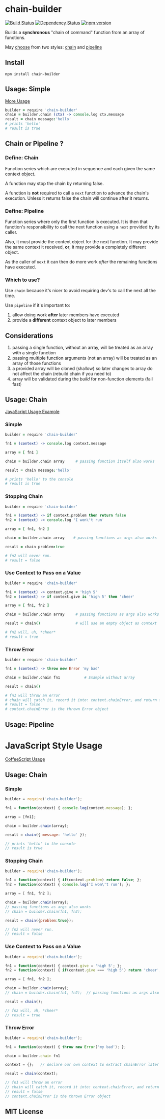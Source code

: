 # chain-builder
[![Build Status](https://travis-ci.org/elidoran/chain-builder.svg?branch=master)](https://travis-ci.org/elidoran/chain-builder)
[![Dependency Status](https://gemnasium.com/elidoran/chain-builder.png)](https://gemnasium.com/elidoran/chain-builder)
[![npm version](https://badge.fury.io/js/chain-builder.svg)](http://badge.fury.io/js/chain-builder)

Builds a **synchronous** "chain of command" function from an array of functions.

May [choose](#chain-or-pipeline-) from two styles: [chain](#usage-chain) and [pipeline](#usage-pipeline)


## Install

    npm install chain-builder

## Usage: Simple
[More Usage](#usage-chain)

```coffeescript
builder = require 'chain-builder'
chain = builder.chain (ctx) -> console.log ctx.message
result = chain message:'hello'
# prints 'hello'
# result is true
```


## Chain or Pipeline ?

### Define: Chain

Function series which are executed in sequence and each given the same context object.

A function may stop the chain by returning false.

A function is **not** required to call a `next` function to advance the chain's execution. Unless it returns false the chain will continue after it returns.

### Define: Pipeline

Function series where only the first function is executed. It is then that function's responsibility to call the next function using a `next` provided by its caller.

Also, it must provide the context object for the next function. It may provide the same context it received, **or**, it may provide a completely different object.

As the caller of `next` it can then do more work *after* the remaining functions have executed.


### Which to use?

Use `chain` because it's nicer to avoid requiring dev's to call the next all the time.

Use `pipeline` if it's important to:

1. allow doing work **after** later members have executed
2. provide a **different** context object to later members


## Considerations

1. passing a single function, without an array, will be treated as an array with a single function
2. passing multiple function arguments (not an array) will be treated as an array of those functions
3. a provided array will be cloned (shallow) so later changes to array do not affect the chain (rebuild chain if you need to)
4. array will be validated during the *build* for non-function elements (fail fast)


## Usage: Chain

[JavaScript Usage Example](#javascript-style-usage)

### Simple

```coffeescript
builder = require 'chain-builder'

fn1 = (context) -> console.log context.message

array = [ fn1 ]

chain = builder.chain array     # passing function itself also works

result = chain message:'hello'

# prints 'hello' to the console
# result is true

```

### Stopping Chain

```coffeescript
builder = require 'chain-builder'

fn1 = (context) -> if context.problem then return false
fn2 = (context) -> console.log 'I won\'t run'

array = [ fn1, fn2 ]

chain = builder.chain array    # passing functions as args also works

result = chain problem:true

# fn2 will never run.
# result = false
```

### Use Context to Pass on a Value

```coffeescript
builder = require 'chain-builder'

fn1 = (context) -> context.give = 'high 5'
fn2 = (context) -> if context.give is 'high 5' then 'cheer'

array = [ fn1, fn2 ]

chain = builder.chain array     # passing functions as args also works

result = chain()                # will use an empty object as context

# fn2 will, uh, *cheer*
# result = true
```

### Throw Error

```coffeescript
builder = require 'chain-builder'

fn1 = (context) -> throw new Error 'my bad'

chain = builder.chain fn1           # Example without array

result = chain()

# fn1 will throw an error
# chain will catch it, record it into: context.chainError, and return false
# result = false
# context.chainError is the thrown Error object
```


## Usage: Pipeline


# JavaScript Style Usage

[CoffeeScript Usage](#usage-chain)

## Usage: Chain

### Simple

```javascript
builder = require('chain-builder');

fn1 = function(context) { console.log(context.message); };

array = [fn1];

chain = builder.chain(array);

result = chain({ message: 'hello' });

// prints 'hello' to the console
// result is true
```

### Stopping Chain

```javascript
builder = require('chain-builder');

fn1 = function(context) { if(context.problem) return false; };
fn2 = function(context) { console.log('I won\'t run'); };

array = [ fn1, fn2 ];

chain = builder.chain(array);
// passing functions as args also works
// chain = builder.chain(fn1, fn2);

result = chain({problem:true});

// fn2 will never run.
// result = false
```

### Use Context to Pass on a Value

```javascript
builder = require('chain-builder');

fn1 = function(context) { context.give = 'high 5'; };
fn2 = function(context) { if(context.give === 'high 5') return 'cheer'; };

array = [ fn1, fn2 ];

chain = builder.chain(array);
// chain = builder.chain(fn1, fn2);  // passing functions as args also works

result = chain();

// fn2 will, uh, *cheer*
// result = true
```

### Throw Error

```javascript
builder = require('chain-builder');

fn1 = function(context) { throw new Error('my bad'); };

chain = builder.chain fn1

context = {};   // declare our own context to extract chainError later

result = chain(context);

// fn1 will throw an error
// chain will catch it, record it into: context.chainError, and return false
// result = false
// context.chainError is the thrown Error object
```

## MIT License
